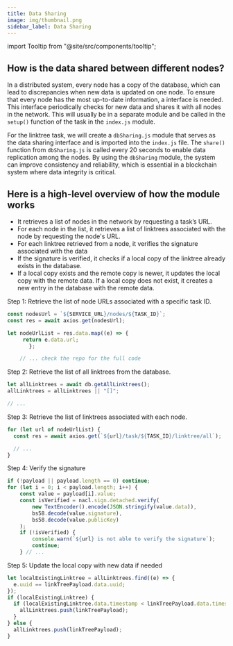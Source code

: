 ```yaml
---
title: Data Sharing
image: img/thumbnail.png
sidebar_label: Data Sharing
---
```


import Tooltip from "@site/src/components/tooltip";

## How is the data shared between different nodes?

In a distributed system, every node has a copy of the database, which can lead to discrepancies when new data is updated on one node. To ensure that every node has the most up-to-date information, a <Tooltip text="data sharing"/> interface is needed. This interface periodically checks for new data and shares it with all nodes in the network. This will usually be in a separate module and be called in the `setup()` function of the task in the `index.js` module.

For the linktree task, we will create a `dbSharing.js` module that serves as the data sharing interface and is imported into the `index.js` file. The `share()` function from `dbSharing.js` is called every 20 seconds to enable data replication among the nodes. By using the `dbSharing` module, the system can improve consistency and reliability, which is essential in a blockchain system where data integrity is critical.

## Here is a high-level overview of how the module works

- It retrieves a list of nodes in the network by requesting a task’s URL.
- For each node in the list, it retrieves a list of linktrees associated with the node by requesting the node's URL.
- For each linktree retrieved from a node, it verifies the signature associated with the data
- If the signature is verified, it checks if a local copy of the linktree already exists in the database.
- If a local copy exists and the remote copy is newer, it updates the local copy with the remote data. If a local copy does not exist, it creates a new entry in the database with the remote data.

Step 1: Retrieve the list of node URLs associated with a specific task ID.

```javascript
const nodesUrl = `${SERVICE_URL}/nodes/${TASK_ID}`;
const res = await axios.get(nodesUrl);

let nodeUrlList = res.data.map((e) => {
     return e.data.url;
       };

	// ... check the repo for the full code
```

Step 2: Retrieve the list of all linktrees from the database.

```javascript
let allLinktrees = await db.getAllLinktrees();
allLinktrees = allLinktrees || "[]";

// ...
```

Step 3: Retrieve the list of linktrees associated with each node.

```javascript
for (let url of nodeUrlList) {
  const res = await axios.get(`${url}/task/${TASK_ID}/linktree/all`);

  // ...
}
```

Step 4: Verify the signature

```javascript
if (!payload || payload.length == 0) continue;
for (let i = 0; i < payload.length; i++) {
    const value = payload[i].value;
    const isVerified = nacl.sign.detached.verify(
        new TextEncoder().encode(JSON.stringify(value.data)),
        bs58.decode(value.signature),
        bs58.decode(value.publicKey)
    );
    if (!isVerified) {
        console.warn(`${url} is not able to verify the signature`);
        continue;
    } // ...

```

Step 5: Update the local copy with new data if needed

```javascript
let localExistingLinktree = allLinktrees.find((e) => {
  e.uuid == linkTreePayload.data.uuid;
});
if (localExistingLinktree) {
  if (localExistingLinktree.data.timestamp < linkTreePayload.data.timestamp) {
    allLinktrees.push(linkTreePayload);
  }
} else {
  allLinktrees.push(linkTreePayload);
}
```
